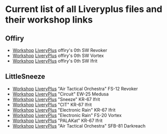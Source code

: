 # Current list of all Liveryplus files and their workshop links

## Offiry
* [Workshop](https://steamcommunity.com/sharedfiles/filedetails/?id=3452644234) [LiveryPlus](https://github.com/nikkorap/NOLiveryPlus/raw/refs/heads/master/All%20Liveries/livery%20files/sillies_fs12_offiry.liveryplus) offiry's 0th SW Revoker
* [Workshop](https://steamcommunity.com/sharedfiles/filedetails/?id=3452644393) [LiveryPlus](https://github.com/nikkorap/NOLiveryPlus/raw/refs/heads/master/All%20Liveries/livery%20files/sillies_fs20_offiry.liveryplus) offiry's 0th SW Vortex
* [Workshop](https://steamcommunity.com/sharedfiles/filedetails/?id=3452644584) [LiveryPlus](https://github.com/nikkorap/NOLiveryPlus/raw/refs/heads/master/All%20Liveries/livery%20files/sillies_kr67_offiry.liveryplus) offiry's 0th SW Ifrit

## LittleSneeze
* [Workshop](https://steamcommunity.com/sharedfiles/filedetails/?id=3472977541) [LiveryPlus](https://github.com/nikkorap/NOLiveryPlus/raw/refs/heads/master/All%20Liveries/livery%20files/air%20tactical%20orchestra%20revoker.liveryplus) "Air Tactical Orchestra" FS-12 Revoker
* [Workshop](https://steamcommunity.com/sharedfiles/filedetails/?id=3494005532) [LiveryPlus](https://github.com/nikkorap/NOLiveryPlus/raw/refs/heads/master/All%20Liveries/livery%20files/cpu_medusa.1001.liveryplus) "Circuit" EW-25 Medusa
* [Workshop](https://steamcommunity.com/sharedfiles/filedetails/?id=3465210615) [LiveryPlus](https://github.com/nikkorap/NOLiveryPlus/raw/refs/heads/master/All%20Liveries/livery%20files/sneezer_ifrit.liveryplus) "Sneeze" KR-67 Ifrit
* [Workshop](https://steamcommunity.com/sharedfiles/filedetails/?id=3465210309) [LiveryPlus](https://github.com/nikkorap/NOLiveryPlus/raw/refs/heads/master/All%20Liveries/livery%20files/cit%20ifrit.liveryplus) "CIT" KR-67 Ifrit
* [Workshop](https://steamcommunity.com/sharedfiles/filedetails/?id=3503136555) [LiveryPlus](https://github.com/nikkorap/NOLiveryPlus/raw/refs/heads/master/All%20Liveries/livery%20files/rain%20ifrit.liveryplus) "Electronic Rain" KR-67 Ifrit
* [Workshop](https://steamcommunity.com/sharedfiles/filedetails/?id=3506480757) [LiveryPlus](https://github.com/nikkorap/NOLiveryPlus/raw/refs/heads/master/All%20Liveries/livery%20files/rain_vortex.liveryplus) "Electronic Rain" FS-20 Vortex
* [Workshop](https://steamcommunity.com/sharedfiles/filedetails/?id=3514234990) [LiveryPlus](https://github.com/nikkorap/NOLiveryPlus/raw/refs/heads/master/All%20Liveries/livery%20files/kat%20ifrit.liveryplus) "PALAKat" KR-67 Ifrit
* [Workshop](https://steamcommunity.com/sharedfiles/filedetails/?id=3522555667) [LiveryPlus](https://github.com/nikkorap/NOLiveryPlus/raw/refs/heads/master/All%20Liveries/livery%20files/ato%20darkreach.liveryplus) "Air Tactical Orchestra" SFB-81 Darkreach
